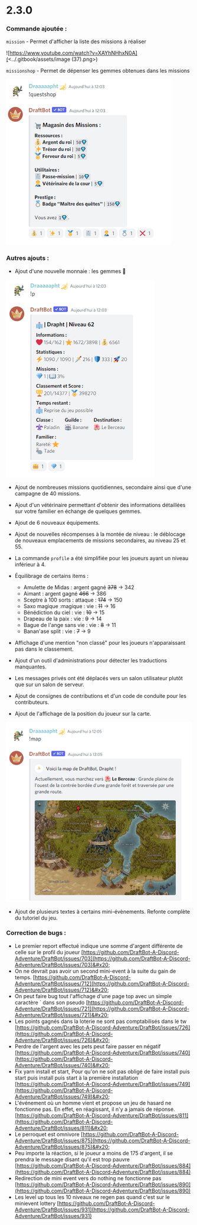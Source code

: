 # 2.3.0

### Commande ajoutée :

`mission` - Permet d'afficher la liste des missions à réaliser&#x20;

![https://www.youtube.com/watch?v=XAYhNHhxN0A](<../.gitbook/assets/image (37).png>)

`missionshop` - Permet de dépenser les gemmes obtenues dans les missions

![Pas cher pas cher...](<../.gitbook/assets/image (155).png>)

### Autres ajouts :

* Ajout d'une nouvelle monnaie : les gemmes :gem:&#x20;

![Admirez votre richesse en gemme depuis votre profil](<../.gitbook/assets/image (162).png>)

* Ajout de nombreuses missions quotidiennes, secondaire ainsi que d'une campagne de 40 missions.&#x20;
* Ajout d'un vétérinaire permettant d'obtenir des informations détaillées sur votre familier en échange de quelques gemmes.&#x20;
* Ajout de 6 nouveaux équipements.&#x20;
* Ajout de nouvelles récompenses à la montée de niveau : le déblocage de nouveaux emplacements de missions secondaires, au niveau 25 et 55.&#x20;
* La commande `profile` a été simplifiée pour les joueurs ayant un niveau inférieur à 4.&#x20;
*   Équilibrage de certains items :

    * Amulette de Midas : argent gagné ~~378~~ -> 342
    * Aimant : argent gagné ~~466~~ -> 386
    * Sceptre à 100 sorts : attaque : ~~174~~ -> 150
    * Saxo magique :magique : vie : ~~11~~ -> 16
    * Bénédiction du ciel : vie : ~~10~~ -> 15
    * Drapeau de la paix : vie : ~~9~~ -> 14
    * Bague de l'ange sans vie : vie : ~~8~~ -> 11
    * Banan'ase split : vie : ~~7~~ -> 9&#x20;


* Affichage d'une mention "non classé" pour les joueurs n'apparaissant pas dans le classement.&#x20;
* Ajout d'un outil d'administrations pour détecter les traductions manquantes.&#x20;
* Les messages privés ont été déplacés vers un salon utilisateur plutôt que sur un salon de serveur.&#x20;
* Ajout de consignes de contributions et d'un code de conduite pour les contributeurs.&#x20;
* Ajout de l'affichage de la position du joueur sur la carte.&#x20;

![Promis nous ne vendront pas vos données de géolocalisation à des publicitaires](<../.gitbook/assets/image (156).png>)

* Ajout de plusieurs textes à certains mini-évènements. Refonte complète du tutoriel du jeu.

### Correction de bugs :

* Le premier report effectué indique une somme d'argent différente de celle sur le profil du joueur [https://github.com/DraftBot-A-Discord-Adventure/DraftBot/issues/703](https://github.com/DraftBot-A-Discord-Adventure/DraftBot/issues/703)&#x20;
* On ne devrait pas avoir un second mini-event à la suite du gain de temps. [https://github.com/DraftBot-A-Discord-Adventure/DraftBot/issues/712](https://github.com/DraftBot-A-Discord-Adventure/DraftBot/issues/712)&#x20;
* On peut faire bug tout l'affichage d'une page top avec un simple caractère \` dans son pseudo [https://github.com/DraftBot-A-Discord-Adventure/DraftBot/issues/721](https://github.com/DraftBot-A-Discord-Adventure/DraftBot/issues/721)&#x20;
* Les points gagnés dans la loterie ne sont pas comptabilisés dans le tw [https://github.com/DraftBot-A-Discord-Adventure/DraftBot/issues/726](https://github.com/DraftBot-A-Discord-Adventure/DraftBot/issues/726)&#x20;
* Perdre de l'argent avec les pets peut faire passer en négatif [https://github.com/DraftBot-A-Discord-Adventure/DraftBot/issues/740](https://github.com/DraftBot-A-Discord-Adventure/DraftBot/issues/740)&#x20;
* Fix yarn install et start, Pour qu'on ne soit pas obligé de faire install puis start puis install puis start à la première installation [https://github.com/DraftBot-A-Discord-Adventure/DraftBot/issues/749](https://github.com/DraftBot-A-Discord-Adventure/DraftBot/issues/749)&#x20;
* L'événement où un homme vient et propose un jeu de hasard ne fonctionne pas. En effet, en réagissant, il n'y a jamais de réponse. [https://github.com/DraftBot-A-Discord-Adventure/DraftBot/issues/811](https://github.com/DraftBot-A-Discord-Adventure/DraftBot/issues/811)&#x20;
* Le perroquet est omnivore [https://github.com/DraftBot-A-Discord-Adventure/DraftBot/issues/875](https://github.com/DraftBot-A-Discord-Adventure/DraftBot/issues/875)&#x20;
* Peu importe la réaction, si le joueur a moins de 175 d'argent, il se prendra le message disant qu'il est trop pauvre [https://github.com/DraftBot-A-Discord-Adventure/DraftBot/issues/884](https://github.com/DraftBot-A-Discord-Adventure/DraftBot/issues/884)
* Redirection de mini event vers do nothing ne fonctionne pas [https://github.com/DraftBot-A-Discord-Adventure/DraftBot/issues/890](https://github.com/DraftBot-A-Discord-Adventure/DraftBot/issues/890)
* Les level up tous les 10 niveaux ne regen pas quand c'est sur le minievent lottery [https://github.com/DraftBot-A-Discord-Adventure/DraftBot/issues/931](https://github.com/DraftBot-A-Discord-Adventure/DraftBot/issues/931)
